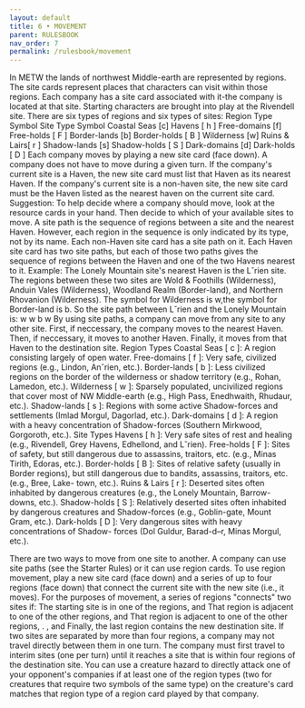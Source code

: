 ```yaml
---
layout: default
title: 6 • MOVEMENT
parent: RULESBOOK
nav_order: 7
permalink: /rulesbook/movement
---
```


 In  METW  the  lands of northwest Middle-earth are represented by regions.  The
site cards represent places that characters can visit within those regions. Each
company has a site card associated with it-the company is located at that  site.
Starting characters are brought into play at the Rivendell site.
 There are six types of regions and six types of sites:
 Region Type Symbol  Site Type   Symbol
 Coastal Seas   [c]  Havens       [ h ]
 Free-domains   [f]  Free-holds   [ F ]
 Border-lands   [b]  Border-holds [ B ]
 Wilderness     [w]  Ruins & Lairs[ r ]
 Shadow-lands   [s]  Shadow-holds [ S ]
 Dark-domains   [d]  Dark-holds   [ D ]
 Each  company moves by playing a new site card (face down). A company does  not
have to move during a given turn.
 If  the  company's current site is a Haven, the new site card  must  list  that
Haven  as its nearest Haven. If the company's current site is a non-haven  site,
the  new  site card must be the Haven listed as the nearest haven on the current
site card.
 Suggestion: To help decide where a company should move, look at the  resource
 cards in your hand. Then decide to which of your available sites to move.
 A  site  path is the sequence of regions between a site and the nearest  Haven.
However, each region in the sequence is only indicated by its type, not  by  its
name.  Each non-Haven site card has a site path on it. Each Haven site card  has
two  site  paths,  but  each of those two paths gives the  sequence  of  regions
between the Haven and one of the two Havens nearest to it.
 Example:  The  Lonely Mountain site's nearest Haven is the L˘rien  site.  The
 regions  between  these two sites are Wold & Foothills  (Wilderness),  Anduin
 Vales  (Wilderness),  Woodland Realm (Border-land),  and  Northern  Rhovanion
 (Wilderness).  The symbol for Wilderness is w,the symbol for  Border-land  is
 b. So the site path between L˘rien and the Lonely Mountain is:
                                     w w b w
 By  using  site  paths, a company can move from any site  to  any  other  site.
First,  if  neccessary,  the  company moves  to  the  nearest  Haven.  Then,  if
neccessary, it moves to another Haven. Finally, it moves from that Haven to  the
destination site.
Region Types
Coastal Seas [ c ]: A region consisting largely of open water.
Free-domains [ f ]: Very safe, civilized regions (e.g., Lindon, An˘rien, etc.).
Border-lands [ b ]: Less civilized regions on the border of the wilderness or
 shadow territory (e.g., Rohan, Lamedon, etc.).
Wilderness [ w ]: Sparsely populated, uncivilized regions that cover most of NW
 Middle-earth (e.g., High Pass, Enedhwaith, Rhudaur, etc.).
Shadow-lands [ s ]: Regions with some active Shadow-forces
 and settlements (Imlad Morgul, Dagorlad, etc.).
Dark-domains [ d ]: A region with a heavy concentration of Shadow-forces
 (Southern Mirkwood, Gorgoroth, etc.).
Site Types
Havens [ h ]: Very safe sites of rest and healing
 (e.g., Rivendell, Grey Havens, Edhellond, and L˘rien).
Free-holds [ F ]: Sites of safety, but still dangerous due to
 assassins, traitors, etc. (e.g., Minas Tirith, Edoras, etc.).
Border-holds [ B ]: Sites of relative safety (usually in Border regions), but
 still dangerous due to bandits, assassins, traitors, etc. (e.g., Bree, Lake-
 town, etc.).
Ruins & Lairs [ r ]: Deserted sites often inhabited by dangerous creatures
 (e.g., the Lonely Mountain, Barrow-downs, etc.).
Shadow-holds [ S ]: Relatively deserted sites often
 inhabited by dangerous creatures and Shadow-forces
 (e.g., Goblin-gate, Mount Gram, etc.).
Dark-holds [ D ]: Very dangerous sites with heavy concentrations of Shadow-
 forces (Dol Guldur, Barad-d–r, Minas Morgul, etc.).

There  are  two ways to move from one site to another. A company can  use  site
paths (see the Starter Rules) or it can use region cards.
 To  use region movement, play a new site card (face down) and a series of up to
four  regions (face down) that connect the current site with the new site (i.e.,
it  moves).  For  the purposes of movement, a series of regions  "connects"  two
sites if:
 The starting site is in one of the regions, and
 That region is adjacent to one of the other regions, and
 That region is adjacent to one of the other regions, . , and
 Finally, the last region contains the new destination site.
 If  two sites are separated by more than four regions, a company may not travel
directly  between  them in one turn. The company must first  travel  to  interim
sites (one per turn) until it reaches a site that is within four regions of  the
destination site.
 You  can  use  a  creature  hazard to directly attack one  of  your  opponent's
companies  if  at least one of the region types (two for creatures that  require
two symbols of the same type) on the creature's card matches that region type of
a region card played by that company.
